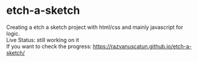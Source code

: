 # etch-a-sketch
Creating a etch a sketch project with html/css and mainly javascript for logic.<br>
Live Status: still working on it<br>
If you want to check the progress: https://razvanuscatun.github.io/etch-a-sketch/
